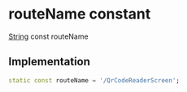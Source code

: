 


# routeName constant






[String](https://api.flutter.dev/flutter/dart-core/String-class.html) const routeName
  







## Implementation

```dart
static const routeName = '/QrCodeReaderScreen';


```







